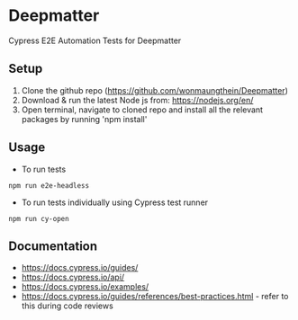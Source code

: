 # Deepmatter
Cypress E2E Automation Tests for Deepmatter

## Setup
1. Clone the github repo (https://github.com/wonmaungthein/Deepmatter)
2. Download & run the latest Node js from: https://nodejs.org/en/
3. Open terminal, navigate to cloned repo and install all the relevant packages by running 'npm install'

## Usage
* To run tests 
```
npm run e2e-headless
```

* To run tests individually using Cypress test runner
```
npm run cy-open
```

## Documentation
* https://docs.cypress.io/guides/
* https://docs.cypress.io/api/
* https://docs.cypress.io/examples/
* https://docs.cypress.io/guides/references/best-practices.html - refer to this during code reviews

